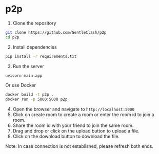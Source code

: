 # p2p

1. Clone the repository
```bash 
git clone https://github.com/GentleClash/p2p
cd p2p
```
2. Install dependencies
```bash
pip install -r requirements.txt
```
3. Run the server
```bash
uvicorn main:app
```
Or use Docker
```bash
docker build -t p2p .
docker run -p 5000:5000 p2p
```



4. Open the browser and navigate to `http://localhost:5000`
5. Click on create room to create a room or enter the room id to join a room.
6. Share the room id with your friend to join the same room.
7. Drag and drop or click on the upload button to upload a file.
8. Click on the download button to download the file.

Note: In case connection is not established, please refresh both ends.
